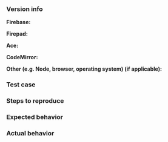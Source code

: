 <!--

Thank you for contributing to the Firebase community!

Have a usage question?
=======================
We get lots of those and we love helping you, but GitHub is not the best place for them and they
will be closed. Here are some resources to get help:

- Go through the documentation: https://firepad.io/docs/
- Try out some examples: https://github.com/firebase/firepad/blob/master/examples/README.md

If the official documentation doesn't help, try asking through our official support channels:

- Firebase Google Group: https://groups.google.com/forum/#!forum/firebase-talk
- Other support channels: https://firebase.google.com/support/

*Please avoid double posting across multiple channels!*

Think you found a bug?
=======================
Yeah, we're definitely not perfect! Please use the bug report template below and include a minimal
repro when opening the issue.


Have a feature request?
========================
Sorry, this repo is no longer accepting feature requests.
-->


### Version info

<!-- What versions of the following libraries are you using? Note that your issue may already
be fixed in the latest versions. -->

**Firebase:**

**Firepad:**

**Ace:**

**CodeMirror:**

**Other (e.g. Node, browser, operating system) (if applicable):**

### Test case

<!-- Provide a minimal, complete, and verifiable example (http://stackoverflow.com/help/mcve)
using either Plunker (http://plnkr.co/) or JSFiddle (https://jsfiddle.net/). -->


### Steps to reproduce

<!-- Provide the steps needed to reproduce the issue given the above test case. -->


### Expected behavior

<!-- What is the expected behavior? -->


### Actual behavior

<!-- What is the actual behavior? -->
